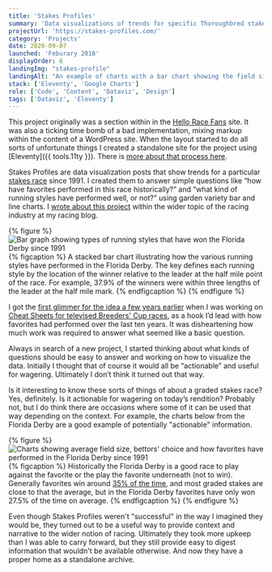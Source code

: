 ```yaml
---
title: 'Stakes Profiles'
summary: 'Data visualizations of trends for specific Thoroughbred stakes races since 1991.'
projectUrl: 'https://stakes-profiles.com/'
category: 'Projects'
date: 2020-09-07
launched: 'Feburary 2018'
displayOrder: 6
landingImg: "stakes-profile"
landingAlt: "An example of charts with a bar chart showing the field size and the how the winner ranked with bettors. There are two stacked horizontal bar charts. One shows how often favorites won and one shows how often favorites finished in the money, or no worse than third."
stack: ['Eleventy', 'Google Charts']
role: ['Code', 'Content', 'Dataviz', 'Design']
tags: ['Dataviz', 'Eleventy']
---
```

This project originally was a section within in the [Hello Race Fans](/projects/hello-race-fans) site. It was also a ticking time bomb of a bad implementation, mixing markup within the content of a WordPress site. When the layout started to do all sorts of unfortunate things I created a standalone site for the project using [Eleventy]({{ tools.11ty }}). There is [more about that process here](/notes/the-accidental-project/).


Stakes Profiles are data visualization posts that show trends for a particular [stakes race](https://en.wikipedia.org/wiki/Graded_stakes_race) since 1991. I created them to answer simple questions like “how have favorites performed in this race historically?” and “what kind of running styles have performed well, or not?” using garden variety bar and line charts. I [wrote about this project](http://www.exactamundo.org/2019/03/13/in-other-racing-data-conversations/) within the wider topic of the racing industry at my racing blog.

{% figure %}
  <picture>
    <source srcset="/img/stakes-profiles-running-style-bar.avif" type="image/avif">
    <source srcset="/img/stakes-profiles-running-style-bar.webp" type="image/webp">
    <img src="/img/stakes-profiles-running-style-bar.jpg" alt="Bar graph showing types of running styles that have won the Florida Derby since 1991" loading="lazy" />
  </picture>
  {% figcaption %}
    A stacked bar chart illustrating how the various running styles have performed in the Florida Derby. The key defines each running style by the location of the winner relative to the leader at the half mile point of the race. For example, 37.9% of the winners were within three lengths of the leader at the half mile mark.
  {% endfigcaption %}
{% endfigure %}

I got the [first glimmer for the idea a few years earlier](https://twitter.com/superterrific/status/964523437019549696) when I was working on [Cheat Sheets for televised Breeders' Cup races](https://web.archive.org/web/20150831075810/https://challenge.breederscup.com/travers-cheat-sheet), as a hook I’d lead with how favorites had performed over the last ten years. It was disheartening how much work was required to answer what seemed like a basic question.

Always in search of a new project, I started thinking about what kinds of questions should be easy to answer and working on how to visualize the data. Initially I thought that of course it would all be “actionable” and useful for wagering. Ultimately I don’t think it turned out that way.

Is it interesting to know these sorts of things of about a graded stakes race? Yes, definitely. Is it actionable for wagering on today’s rendition? Probably not, but I do think there are occasions where some of it can be used that way depending on the context. For example, the charts below from the Florida Derby are a good example of potentially "actionable" information.

{% figure %}
  <picture>
    <source srcset="/img/stakes-profiles-favorites.avif" type="image/avif">
    <source srcset="/img/stakes-profiles-favorites.webp" type="image/webp">
    <img src="/img/stakes-profiles-favorites.jpg" alt="Charts showing average field size, bettors' choice and how favorites have performed in the Florida Derby since 1991" loading="lazy">
  </picture>
  {% figcaption %}
    Historically the Florida Derby is a good race to play against the favorite or the play the favorite underneath (not to win). Generally favorites win around <a href="http://agameofskill.com/how-well-do-horse-racing-favorites-perform/">35% of the time</a>, and most graded stakes are close to that the average, but in the Florida Derby favorites have only won 27.5% of the time on average.
  {% endfigcaption %}
{% endfigure %}

Even though Stakes Profiles weren't "successful" in the way I imagined they would be, they turned out to be a useful way to provide context and narrative to the wider notion of racing. Ultimately they took more upkeep than I was able to carry forward, but they still provide easy to digest information that wouldn't be available otherwise. And now they have a proper home as a standalone archive.
